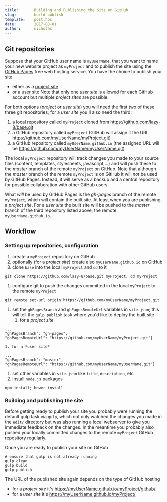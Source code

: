 ```yaml
---
title:       Building and Publishing the Site on GitHub
slug:        build-publish
template:    post.hbs
date:        2017-08-01
author:      nicholas
---
```


## Git repositories

Suppose that your GitHub user name is `myUserName`, that you want to name your new website project as `myProject` and to publish the site using the [GitHub Pages](https://pages.github.com/) free web hosting service.  You have the choice to publish your site
* either as a [project site](https://help.github.com/articles/user-organization-and-project-pages/#project-pages)
* or a [user site](https://help.github.com/articles/user-organization-and-project-pages/#user--organization-pages)
Note that only one *user site* is allowed for each GitHub account but multiple *project sites* are possible.

For both options (*project* or *user site*) you will need the first two of these three git repositories; for a *user site* you'll also need the third:
1. a local repository called `myProject` cloned from https://github.com/lazy-8/base.git
1. a GitHub repository called `myProject` (GitHub will assign it the URL https://github.com/myUserName/myProject.git)
1. a GitHub repository called `myUserName.github.io` (the assigned URL will be https://github.com/myUserName/myUserName.git)

The local `myProject` repository will track changes you made to your source files (content, templates, stylesheets, javascript,...) and will push these to the *master* branch of the remote `myProject` on GitHub.  Note that although the *master* branch of the remote `myProject` is on GitHub it will *not* be used by GitHub Pages.  Instead, it will serve as a backup and a central repository for possible collaboration with other GitHub users.

What *will* be used by GitHub Pages is the *gh-pages* branch of the remote `myProject`, which will contain the built site.  At least when you are publishing a *project site*.  For a *user site* the built site will be pushed to the *master* branch of the third repository listed above, the remote `myUserName.github.io`.

## Workflow

### Setting up repositories, configuration

1. create a `myProject` repository on GitHub
1. optionally (for a *project site*) create also `myUserName.github.io` on GitHub
1. clone `base` into the local `myProject` and `cd` to it
```
git clone https://github.com/lazy-8/base.git myProject; cd myProject
```
1. configure git to push the changes committed in the local `myProject` to the remote `myProject`
```
git remote set-url origin https://github.com/myUserName/myProject.git
```
1. set the `ghPagesBranch` and `ghPagesRemoteUrl` variables in `site.json`; this will tell the `gulp publish` task where you'd like to deploy the built site
    1. for a *project site*
```
...
"ghPagesBranch": "gh-pages",
"ghPagesRemoteUrl": "https://github.com/myUserName/myProject.git"}
```
    1. for a *user site*
```
...
"ghPagesBranch": "master",
"ghPagesRemoteUrl": "https://github.com/myUserName/myUserName.git"}
```
1. set other variables in `site.json` like `title`, `description`, etc
1. install `node.js` packages
```
npm install; bower install
```

### Building and publishing the site

Before getting ready to publish your site you probably were running the default gulp task via `gulp`, which not only watched the changes you made in the `edit/` directory but was also running a local webserver to give you immediate feedback on the changes.  In the meantime you probably also pushed your locally committed changes to the remote `myProject` GitHub repository regularly.

Once you are ready to publish your site on GitHub
```
# ensure that gulp is not already running
gulp clean
gulp build
gulp publish
```

The URL of the published site again depends on the type of GitHub hosting
* for a *project site* it's https://myUserName.github.io/myProject/github/
* for a *user site* it's https://myUserName.github.io/myProject/
